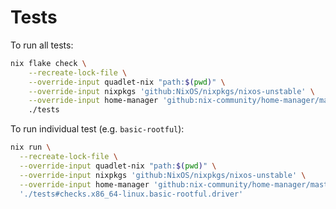 # Tests

To run all tests:

```sh
nix flake check \
    --recreate-lock-file \
    --override-input quadlet-nix "path:$(pwd)" \
    --override-input nixpkgs 'github:NixOS/nixpkgs/nixos-unstable' \
    --override-input home-manager 'github:nix-community/home-manager/master' \
    ./tests
```

To run individual test (e.g. `basic-rootful`):

```sh
nix run \
  --recreate-lock-file \
  --override-input quadlet-nix "path:$(pwd)" \
  --override-input nixpkgs 'github:NixOS/nixpkgs/nixos-unstable' \
  --override-input home-manager 'github:nix-community/home-manager/master' \
  './tests#checks.x86_64-linux.basic-rootful.driver'
```
